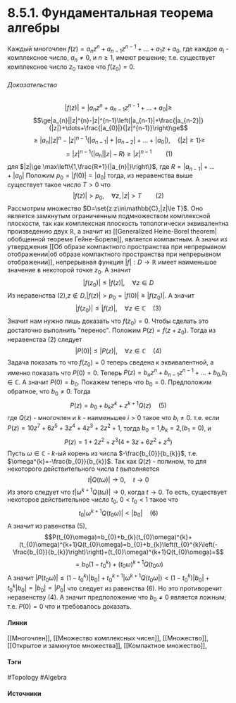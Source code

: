 # 8.5.1. Фундаментальная теорема алгебры
Каждый многочлен $f(z)=a_{n}z^{n}+a_{n-1}z^{n-1}+\dots+a_{1}z+a_{0}$, где каждое $a_{i}$ - комплексное число, $a_{n}\ne0$, и $n\ge1$, имеют решение; т.е. существует комплексное число $z_{0}$ такое что $f(z_{0})=0$.
###### Доказательство
$$|f(z)|=|a_{n}z^{n}+a_{n-1}z^{n-1}+\dots+a_{0}|\ge$$
$$\ge|a_{n}||z|^{n}-|z|^{n-1}\left(|a_{n-1}|+\frac{|a_{n-2}|}{|z|}+\dots+\frac{|a_{0}|}{|z|^{n-1}}\right)\ge$$
$$\ge|a_{n}||z|^{n}-|z|^{n-1}\left(|a_{n-1}|+|a_{n-2}|+\dots+|a_{0}|\right),\quad \{|z|\ge1\}\ge$$
$$=|z|^{n-1}\left(|a_{n}||z|-R\right)\ge|z|^{n-1}\qquad (1)$$
для $|z|\ge \max\left\{1,\frac{R+1}{|a_{n}|}\right\}$, где $R=|a_{n-1}|+\dots+|a_{0}|$
Положим $p_{0}=|f(0)|=|a_{0}|$ тогда, из неравенства выше существует такое число $T>0$ что
$$|f(z)|>p_{0},\quad\forall z,|z|>T\qquad(2)$$
Рассмотрим множество $D=\set{z:z\in\mathbb{C},|z|\le T}$. Оно является замкнутым ограниченным подмножеством комплексной плоскости, так как комплексная плоскость топологически эквивалентна произведению двух $\mathbb{R}$, а значит из [[Generalized Heine-Borel theorem|обобщенной теореме Гейне-Бореля]], является компактным. А значи из утверджения [[Об образе компактного пространства при непрерывном отображении|об образе компактного пространства при непрерывном отображении]], непрерывная функция $|f|:D\to\mathbb{R}$ имеет наименьшое значение в некоторой точке $z_{0}$. А значит
$$|f(z_{0})|\le|f(z)|,\quad\forall z\in D$$
Из неравенства $(2)$,$z\notin D$,$|f(z)|>p_{0}=|f(0)|\ge|f(z_{0})|$. А значит 
$$|f(z_{0})|\le|f(z)|,\quad\forall z\in\mathbb{C}\quad(3)$$
Значит нам нужно лишь доказать что $f(z_{0})=0$. Чтобы сделать это достаточно выполнить "перенос". Положим $P(z)=f(z+z_{0})$. Тогда из неравенства $(2)$ следует
$$|P(0)|\le|P(z)|,\quad\forall z\in\mathbb{C}\quad(4)$$
Задача показать то что $f(z_{0})=0$ теперь сведена к эквивалентной, а именно показать что $P(0)=0$.
Теперь $P(z)=b_{n}z^{n}+b_{n-1}z^{n-1}+\dots+b_{0}$,$b_{i}\in\mathbb{C}$. А значит $P(0)=b_{0}$. Покажем теперь что $b_{0}=0$.
Предположим обратное, что $b_{0}\ne0$. Тогда
$$P(z)=b_{0}+b_{k}z^{k}+z^{k+1}Q(z)\quad(5)$$
где $Q(z)$ - многочлен и $k$ - наименьшее $i>0$ такое что $b_{i}\ne0$.
т.е. если $P(z)=10z^{7}+6z^{5}+3z^{4}+4z^{3}+2z^{2}+1$, тогда $b_{0}=1$,$b_{k}=2$,$(b_{1}=0)$, и 
$$P(z)=1+2z^{2}+z^{3}(4+3z+6z^{2}+z^{4})$$
Пусть $\omega\in\mathbb{C}$ - $k$-ый корень из числа $-\frac{b_{0}}{b_{k}}$, т.е. $\omega^{k}=-\frac{b_{0}}{b_{k}}$.
Так как $Q(z)$ - полином, то для некоторого действительного числа $t$ выполняется
$$t|Q(t\omega)|\to0,\quad t\to0$$
Из этого следует что $t|\omega^{k+1}Q(t\omega)|\to0$, когда $t\to0$. 
То есть, существует некоторое действительное число $t_{0}$, $0<t_{0}<1$ такое что
$$t_{0}|\omega^{k+1}Q(t_{0}\omega)|<|b_{0}|\quad(6)$$
А значит из равенства $(5)$,$$P(t_{0}\omega)=b_{0}+b_{k}(t_{0}\omega)^{k}+(t_{0}\omega)^{k+1}Q(t_{0}\omega)=b_{0}+b_{k}\left(t_{0}^{k}\left(-\frac{b_{0}}{b_{k}}\right)\right)+(t_{0}\omega)^{k+1}Q(t_{0}\omega)=$$
$$=b_{0}(1-t_{0}^{k})+(t_{0}\omega)^{k+1}Q(t_{0}\omega)$$
А значит $|P(t_{0}\omega)|\le(1-t_{0}^{k})|b_{0}|+t_{0}^{k+1}|\omega^{k+1}Q(t_{0}\omega|)<(1-t_{0}^{k})|b_{0}|+t_{0}^{k}|b_{0}|=|b_{0}|=|P_{0}|$
что следует из равенства $(6)$. Но это противоречит неравенству $(4)$. А значит предположение что $b_{0}\ne0$ является ложным; т.е. $P(0)=0$ что и требовалось доказать.
#### Линки
 [[Многочлен]],
 [[Множество комплексных чисел]],
 [[Множество]],
 [[Открытое и замкнутое множества]],
 [[Компактное множество]],
#### Тэги
 #Topology 
 #Algebra 
#### Источники
